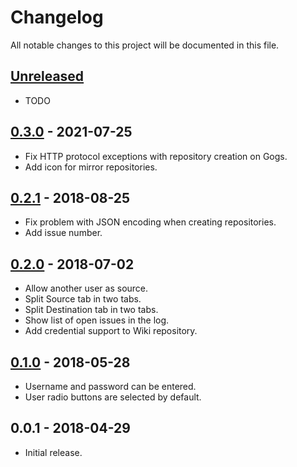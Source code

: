 # Changelog

All notable changes to this project will be documented in this file.

## [Unreleased]

- TODO

## [0.3.0] - 2021-07-25

- Fix HTTP protocol exceptions with repository creation on Gogs.
- Add icon for mirror repositories.

## [0.2.1] - 2018-08-25

- Fix problem with JSON encoding when creating repositories.
- Add issue number.

## [0.2.0] - 2018-07-02

- Allow another user as source.
- Split Source tab in two tabs.
- Split Destination tab in two tabs.
- Show list of open issues in the log.
- Add credential support to Wiki repository.

## [0.1.0] - 2018-05-28

- Username and password can be entered.
- User radio buttons are selected by default.

## 0.0.1 - 2018-04-29

- Initial release.

[unreleased]: https://github.com/Crayon2000/GitConduit/compare/v0.3.0...HEAD
[0.3.0]: https://github.com/Crayon2000/GitConduit/compare/v0.2.1...v0.3.0
[0.2.1]: https://github.com/Crayon2000/GitConduit/compare/v0.2.0...v0.2.1
[0.2.0]: https://github.com/Crayon2000/GitConduit/compare/v0.1.0...v0.2.0
[0.1.0]: https://github.com/Crayon2000/GitConduit/compare/v0.0.1...v0.1.0

